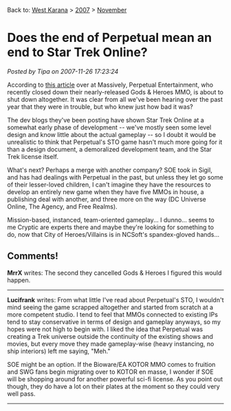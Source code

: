 Back to: [West Karana](/posts/westkarana.md) > [2007](/posts/2007/westkarana.md) > [November](./westkarana.md)
# Does the end of Perpetual mean an end to Star Trek Online?

*Posted by Tipa on 2007-11-26 17:23:24*

According to [this article](http://www.massively.com/2007/11/26/perpetual-disbanding-sto-in-jeopardy/) over at Massively, Perpetual Entertainment, who recently closed down their nearly-released Gods & Heroes MMO, is about to shut down altogether. It was clear from all we've been hearing over the past year that they were in trouble, but who knew just how bad it was?

The dev blogs they've been posting have shown Star Trek Online at a somewhat early phase of development -- we've mostly seen some level design and know little about the actual gameplay -- so I doubt it would be unrealistic to think that Perpetual's STO game hasn't much more going for it than a design document, a demoralized development team, and the Star Trek license itself.

What's next? Perhaps a merge with another company? SOE took in Sigil, and has had dealings with Perpetual in the past, but unless they let go some of their lesser-loved children, I can't imagine they have the resources to develop an entirely new game when they have five MMOs in house, a publishing deal with another, and three more on the way (DC Universe Online, The Agency, and Free Realms).

Mission-based, instanced, team-oriented gameplay... I dunno... seems to me Cryptic are experts there and maybe they're looking for something to do, now that City of Heroes/Villains is in NCSoft's spandex-gloved hands...

## Comments!

**MrrX** writes: The second they cancelled Gods & Heroes I figured this would happen.

---

**Lucifrank** writes: From what little I've read about Perpetual's STO, I wouldn't mind seeing the game scrapped altogether and started from scratch at a more competent studio. I tend to feel that MMOs connected to existing IPs tend to stay conservative in terms of design and gameplay anyways, so my hopes were not high to begin with. I liked the idea that Perpetual was creating a Trek universe outside the continuity of the existing shows and movies, but every move they made gameplay-wise (heavy instancing, no ship interiors) left me saying, "Meh."

SOE might be an option. If the Bioware/EA KOTOR MMO comes to fruition and SWG fans begin migrating over to KOTOR en masse, I wonder if SOE will be shopping around for another powerful sci-fi license. As you point out though, they do have a lot on their plates at the moment so they could very well pass.

---

